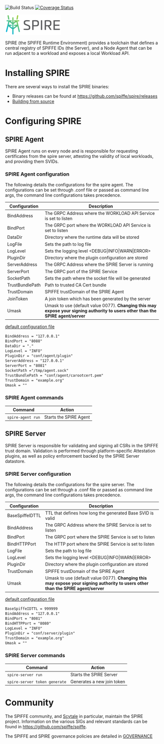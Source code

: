 ![Build Status](https://travis-ci.org/spiffe/spire.svg?branch=master)
[![Coverage Status](https://coveralls.io/repos/github/spiffe/spire/badge.svg?branch=master)](https://coveralls.io/github/spiffe/spire?branch=master)

![SPIRE Logo](/doc/spire_logo.png)

SPIRE (the SPIFFE Runtime Environment) provides a toolchain that defines a central registry of
SPIFFE IDs (the Server), and a Node Agent that can be run adjacent to a workload and
exposes a local Workload API.


# Installing SPIRE

There are several ways to install the SPIRE binaries:

* Binary releases can be found at https://github.com/spiffe/spire/releases
* [Building from source](/CONTRIBUTING.md)

# Configuring SPIRE

## SPIRE Agent  

SPIRE Agent runs on every node and is responsible for requesting certificates from the spire server,
attesting the validity of local workloads, and providing them SVIDs.

### SPIRE Agent configuration

The following details the configurations for the spire agent. The configurations can be set through
.conf file or passed as command line args, the command line configurations takes precedence.

 |Configuration          | Description                                                          |
 |-----------------------|----------------------------------------------------------------------|
 |BindAddress            |  The GRPC Address where the WORKLOAD API Service is set to listen    |
 |BindPort               |  The GRPC port where the WORKLOAD API Service is set to listen       |
 |DataDir                |  Directory where the runtime data will be stored                     |
 |LogFile                |  Sets the path to log file                                           |
 |LogLevel               |  Sets the logging level \<DEBUG\|INFO\|WARN\|ERROR\>                 |
 |PluginDir              |  Directory where the plugin configuration are stored                 |
 |ServerAddress          |  The GRPC Address where the SPIRE Server is running                  |
 |ServerPort             |  The GRPC port of the SPIRE Service                                  |
 |SocketPath             |  Sets the path where the socket file will be generated               |
 |TrustBundlePath        |  Path to trusted CA Cert bundle                                      |
 |TrustDomain            |  SPIFFE trustDomain of the SPIRE Agent                               |
 |JoinToken              |  A join token which has been generated by the server                 |
 |Umask                  |  Umask to use (default value 0077). **Changing this may expose your signing authority to users other than the SPIRE agent/server**|


[default configuration file](/conf/agent/agent.conf)

```
BindAddress = "127.0.0.1"
BindPort = "8088"
DataDir = "."
LogLevel = "INFO"
PluginDir = "conf/agent/plugin"
ServerAddress = "127.0.0.1"
ServerPort = "8081"
SocketPath ="/tmp/agent.sock"
TrustBundlePath = "conf/agent/carootcert.pem"
TrustDomain = "example.org"
Umask = ""
```


### SPIRE Agent commands

 |Command                   | Action                                                           |
 |--------------------------|------------------------------------------------------------------|
 |`spire-agent run`         |  Starts the SPIRE Agent                                          |

## SPIRE Server  

SPIRE Server is responsible for validating and signing all CSRs in the SPIFFE trust domain.
Validation is performed through platform-specific Attestation plugins, as well as policy enforcement
backed by the SPIRE Server datastore.

### SPIRE Server configuration

The following details the configurations for the spire server. The configurations can be set through
a .conf file or passed as command line args, the command line configurations takes precedence.

 |Configuration          | Description                                                          |
 |-----------------------|----------------------------------------------------------------------|
 |BaseSpiffeIDTTL        |  TTL that defines how long the generated Base SVID is valid          |
 |BindAddress            |  The GRPC Address where the SPIRE Service is set to listen           |
 |BindPort               |  The GRPC port where the SPIRE Service is set to listen              |
 |BindHTTPPort           |  The HTTP port where the SPIRE Service is set to listen              |
 |LogFile                |  Sets the path to log file                                           |
 |LogLevel               |  Sets the logging level \<DEBUG\|INFO\|WARN\|ERROR\>                 |
 |PluginDir              |  Directory where the plugin configuration are stored                 |
 |TrustDomain            |  SPIFFE trustDomain of the SPIRE Agent                               |
 |Umask                  |  Umask to use (default value 0077). **Changing this may expose your signing authority to users other than the SPIRE agent/server**|

[default configuration file](/conf/server/server.conf)

```
BaseSpiffeIDTTL = 999999
BindAddress = "127.0.0.1"
BindPort = "8081"
BindHTTPPort = "8080"
LogLevel = "INFO"
PluginDir = "conf/server/plugin"
TrustDomain = "example.org"
Umask = ""
```

### SPIRE Server commands

 |Command                       | Action                                                           |
 |------------------------------|------------------------------------------------------------------|
 |`spire-server run`            |  Starts the SPIRE Server                                         |
 |`spire-server token generate` |  Generates a new join token

# Community

The SPIFFE community, and [Scytale](https://scytale.io) in particular, maintain the SPIRE project.
Information on the various SIGs and relevant standards can be found in
https://github.com/spiffe/spiffe.

The SPIFFE and SPIRE governance policies are detailed in
[GOVERNANCE](https://github.com/spiffe/spiffe/blob/master/GOVERNANCE.md)
